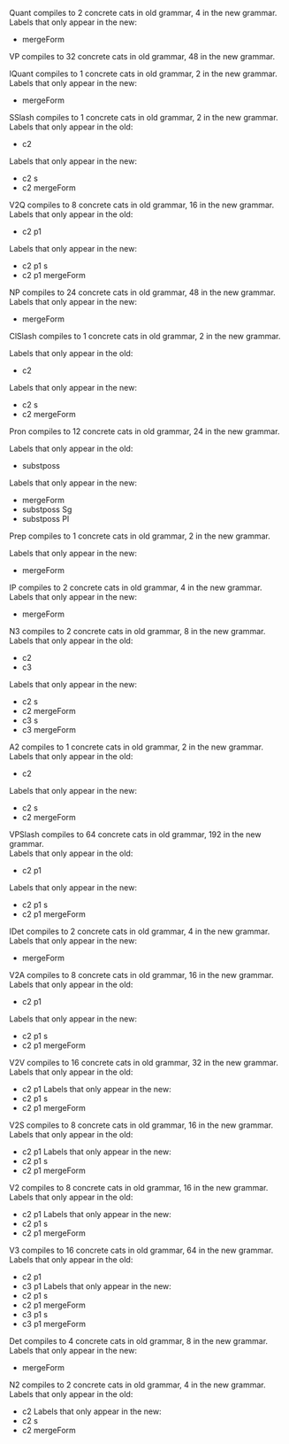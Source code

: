 Quant compiles to 2 concrete cats in old grammar, 4 in the new grammar.  
Labels that only appear in the new:  
* mergeForm

VP compiles to 32 concrete cats in old grammar, 48 in the new grammar.

IQuant compiles to 1 concrete cats in old grammar, 2 in the new grammar.  
Labels that only appear in the new:  
* mergeForm

SSlash compiles to 1 concrete cats in old grammar, 2 in the new grammar.  
Labels that only appear in the old:  
* c2

Labels that only appear in the new:  
* c2 s
* c2 mergeForm

V2Q compiles to 8 concrete cats in old grammar, 16 in the new grammar.  
Labels that only appear in the old:
* c2 p1

Labels that only appear in the new:
* c2 p1 s
* c2 p1 mergeForm

NP compiles to 24 concrete cats in old grammar, 48 in the new grammar.
Labels that only appear in the new:
* mergeForm

ClSlash compiles to 1 concrete cats in old grammar, 2 in the new grammar.

Labels that only appear in the old:
* c2

Labels that only appear in the new:
* c2 s
* c2 mergeForm

Pron compiles to 12 concrete cats in old grammar, 24 in the new grammar.  

Labels that only appear in the old:
* substposs

Labels that only appear in the new:
* mergeForm
* substposs Sg
* substposs Pl

Prep compiles to 1 concrete cats in old grammar, 2 in the new grammar.  

Labels that only appear in the new:
* mergeForm

IP compiles to 2 concrete cats in old grammar, 4 in the new grammar.  
Labels that only appear in the new:
* mergeForm

N3 compiles to 2 concrete cats in old grammar, 8 in the new grammar.  
Labels that only appear in the old:
* c2
* c3

Labels that only appear in the new:
* c2 s
* c2 mergeForm
* c3 s
* c3 mergeForm

A2 compiles to 1 concrete cats in old grammar, 2 in the new grammar.  
Labels that only appear in the old:
* c2

Labels that only appear in the new:
* c2 s
* c2 mergeForm

VPSlash compiles to 64 concrete cats in old grammar, 192 in the new grammar.  
Labels that only appear in the old:
* c2 p1

Labels that only appear in the new:
* c2 p1 s
* c2 p1 mergeForm

IDet compiles to 2 concrete cats in old grammar, 4 in the new grammar.  
Labels that only appear in the new:
* mergeForm

V2A compiles to 8 concrete cats in old grammar, 16 in the new grammar.  
Labels that only appear in the old:
* c2 p1

Labels that only appear in the new:
* c2 p1 s
* c2 p1 mergeForm

V2V compiles to 16 concrete cats in old grammar, 32 in the new grammar.  
Labels that only appear in the old:
* c2 p1
Labels that only appear in the new:
* c2 p1 s
* c2 p1 mergeForm

V2S compiles to 8 concrete cats in old grammar, 16 in the new grammar.  
Labels that only appear in the old:
* c2 p1
Labels that only appear in the new:
* c2 p1 s
* c2 p1 mergeForm

V2 compiles to 8 concrete cats in old grammar, 16 in the new grammar.  
Labels that only appear in the old:
* c2 p1
Labels that only appear in the new:
* c2 p1 s
* c2 p1 mergeForm

V3 compiles to 16 concrete cats in old grammar, 64 in the new grammar.  
Labels that only appear in the old:
* c2 p1
* c3 p1
Labels that only appear in the new:
* c2 p1 s
* c2 p1 mergeForm
* c3 p1 s
* c3 p1 mergeForm

Det compiles to 4 concrete cats in old grammar, 8 in the new grammar.  
Labels that only appear in the new:
* mergeForm

N2 compiles to 2 concrete cats in old grammar, 4 in the new grammar.  
Labels that only appear in the old:
* c2
Labels that only appear in the new:
* c2 s
* c2 mergeForm

